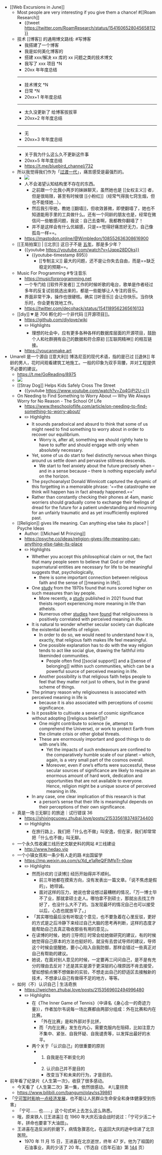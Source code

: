 - [[Web Excursions in June]]
	- Most people are very interesting if you give them a chance! #[[Roam Research]]
		- {{tweet https://twitter.com/RoamResearch/status/1541606528045658112}}
	- 技术 [[博客]] 的通用博文路线: #写博客
		- 我搭建了一个博客
		- 我是如何美化博客的
		- 搭建 xxx/解决 xx 库的 xx 问题之类的技术博文
		- 我写了 xxx 项目 *N
		- 20xx 年年度总结
		- ---
		- 技术博文 *N
		- 日常 *N
		- 20xx+1 年年度总结
		- ---
		- 太久没更新了 给博客拔拔草
		- 20xx+2 年年度总结
		- ---
		- 无
		- 20xx+3 年年度总结
		- ---
		- 关于我为什么这么久不更新这件事
		- 20xx+5 年年度总结
		- https://t.me/bluebird_channel/732
	- 所以我觉得我们作为「[过渡一代](((62bafcec-9d08-4c56-984c-2073348b0804)))」，痛苦感受是最强烈的。
		- ![](https://dsc.cloud/0435ce/1656474943.jpg)
		- 人不会渴望认知结构里不存在的东西。
			- 之前跟一个比我小两岁的妹妹聊天，虽然她也是 [[女权主义]] 者，但是很局限，甚至有时候很 [[小粉红]]（经常气得我七窍生烟，但也不能怪她...）。
			- 然后我引导她，教她 [[翻墙]]，但收效甚微，即使翻墙了，她也不知道能用手里的工具做什么。还有一个同龄的朋友也是，经常在微信问一些敏感问题，我说：自己去查啊，我都教你翻墙了！
			- 并不是这样会有什么优越感，只是==觉得好痛苦好无力，自己像孤岛一样==。
		- https://mastodon.online/@Wimbledon/108552636308616900
	- [[王局拍案]] | [[北京]] 这日子不是 [五年](((62bafcec-5ba0-48ff-afa9-53ffb03c74ef)))，那是多少年？
		- {{youtube https://youtube.com/watch?v=IJqpp28DOks}}
			- {{youtube-timestamp 895}}
				- [[专制主义]] 最大的问题，还不是让你失去自由，而是==缺乏稳定的预期==。
	- Music For Programming #专注音乐
		- https://musicforprogramming.net
		- 一个专门给 [[软件开发者]] 工作的时候听歌的电台，歌单是作者经过多年的反复试验挑选出来的，都是一些能够让人专注的音乐。
		- 界面非常干净，操作也很硬核。确实 [[听音乐]] 会让你快乐。当你快乐时，你会更有效地工作。
		- https://twitter.com/decohack/status/1541189562365616133
	- [[diy]] 💔 是 706 孵化的一个非代码 [[开源项目]]。
		- https://github.com/diylove/wiki
		- ✏️ Highlights
			- 理想的社会中，应有更多各种各样的数据库层面的开源项目，鼓励个人和社群拥有自己的数据和符合原初 [[互联网精神]] 的相互链接。
		- https://youcanmake.art
- Umarell 是一个源自 [[意大利]] 博洛尼亚的现代术语，指的是已过 [[退休]] 年龄的男人，花时间观看建筑工地施工。一般的印象为双手背腰，并对工程提供不必要的建议。
	- https://t.me/GoReading/8975
	- ![](https://dsc.cloud/0435ce/1656491850.jpeg)
	- [[Stray Dog]] Helps Kids Safely Cross The Street
		- {{youtube https://www.youtube.com/watch?v=Zq4GjPi2U-c}}
	- On Needing to Find Something to Worry About — Why We Always Worry for No Reason - The School Of Life
		- https://www.theschooloflife.com/article/on-needing-to-find-something-to-worry-about/
		- ✏️ Highlights
			- It sounds paradoxical and absurd to think that some of us might need to find something to worry about in order to recover our equilibrium.
				- Worry is, after all, something we should rightly hate to have to suffer and should engage with only when absolutely necessary.
			- Yet, some of us do start to feel distinctly nervous when things around us settle down and pervasive stillness descends.
				- We start to feel anxiety about the future precisely when – and in a sense because – there is nothing especially awful on the horizon.
			- The psychoanalyst Donald Winnicott captured the dynamic of this forgetting in a memorable phrase: ‘==the catastrophe we think will happen has in fact already happened.==’
			- Rather than constantly checking their phones at 4am, manic worriers should gradually come to exchange their feelings of dread for the future for a patient understanding and mourning for an unfairly traumatic and as yet insufficiently explored past.
	- [[Religion]] gives life meaning. Can anything else take its place? | Psyche Ideas
		- Author: [[Michael M Prinzing]]
		- https://psyche.co/ideas/religion-gives-life-meaning-can-anything-else-take-its-place
		- ✏️ Highlights
			- Whether you accept this philosophical claim or not, the fact that many people seem to believe that God or other supernatural entities are necessary for life to be meaningful suggests that, psychologically,
				- there is some important connection between religious faith and the sense of [[meaning in life]].
			- One [study](https://psycnet.apa.org/record/1970-14434-001) from the 1970s found that nuns scored higher on such measures than lay people.
				- More recently, a [study](https://psycnet.apa.org/record/2019-40424-001) published in 2021 found that theists report experiencing more meaning in life than atheists.
				- Numerous other [studies](https://www.sciencedirect.com/science/article/pii/S009265660700044X) have [found](https://psycnet.apa.org/record/2005-13343-015) that religiousness is positively correlated with perceived meaning in life.
			- It is natural to wonder whether secular society can duplicate the existential benefits of religion.
				- In order to do so, we would need to understand how it is, exactly, that religious faith makes life feel meaningful.
				- One possible explanation has to do with the way religion tends to act like social glue, drawing the faithful into likeminded communities.
					- People often find [[social support]] and a [[sense of belonging]] within such communities, which can be a powerful source of perceived meaning in life.
				- Another possibility is that religious faith helps people to feel that they matter not just to others, but in the grand scheme of things.
			- The primary reason why religiousness is associated with perceived meaning in life is
				- because it is also associated with perceptions of cosmic significance.
			- Is it possible to cultivate a sense of cosmic significance without adopting [[religious belief]]s?
				- One might contribute to science (ie, attempt to comprehend the Universe), or work to protect Earth from the climate crisis or other global threats.
				- These are enormously important and good things to do with one’s life.
					- Yet the impacts of such endeavours are confined to the comparatively humble scale of our planet – which, again, is a very small part of the cosmos overall.
					- Moreover, even if one’s efforts were successful, these secular sources of significance are likely to require an enormous amount of hard work, dedication and opportunities that are not available to everyone. Hence, religion might be a unique source of perceived meaning in life.
			- In any case, one clear implication of this research is that
				- a person’s sense that their life is meaningful depends on their perceptions of their own significance.
	- 真是一场 [[无聊]] 的旅途｜试行错误 36
		- https://shixingcuowu.zhubai.love/posts/2153356183749734400
		- ✏️ Highlights
			- 在旅行路上，我们把「什么也不做」叫安逸，但在家，我们却常常把「什么也不做」叫无聊。
	- 一个永久性收藏三线历史文献史料的网站 #三线建设
		- http://www.hedao.vip
	- 一个小镇女孩和一条少有人走的路 #出国留学
		- https://mp.weixin.qq.com/s/Xd_e1aReQlFlMfpTr-t0qw
		- ✏️ Highlights
			- 然而孙欢的 [[读博]] 经历开始得并不顺利。
				- 前三年她都在摸索方向，没有发表出一篇文章。「说不焦虑是假的」，她坦诚。
				- 面对这样的压力，她说也曾设想过最糟糕的情况，「万一博士毕不了业，那就拿硕士走人。哪怕拿不到硕士，那就出去找工作好了，也没什么大不了的。当发现最坏的情况自己也可以接受以后，心态也就放平了。」
			- 「其实哪怕最后没有听取这个意见，也不要急着在心里反驳，更好的方式是之后冷静下来经过自己大脑的思考再判断，这样的态度才能帮助自己去真正吸收那些有用的意见」。
			- 在读博的时候，她的 [[导师]] 时常会给她做研究的建议，有的时候她觉得自己原本的方法也挺好的，就没有去尝试导师的建议，导师这个时候会提醒她，要小心陷入自我防御，那样会错过一些真正对自己有帮助的建议。
			- 她说，在面对别人意见的时候，一定要再三问问自己，是不是有充分的理由去反对？还是其实是源于更深层的心理原因不肯去接受，譬如想偷点懒不想做新的实验，不想走出自己的舒适区去接触新的技术，不想承认自己有做得不足的地方，等等。
	- 如何（不）认识自己 | 生活奇旅
		- https://weichen.zhubai.love/posts/2153569602494996480
		- ✏️ Highlights
			- 在《The Inner Game of Tennis》（中译名《身心合一的奇迹力量》），作者加尔韦说每一场比赛都由两部分组成：外在比赛和内在比赛。
				- 「外在比赛」是和外部对手比拼，
				- 而「内在比赛」发生在内心，需要克服内在阻碍，比如注意力不集中、紧张、自我怀疑、自我谴责等，以发挥出最好的水平。
			- 两个关于「认识自己」的很重要的原则
				- 1. 自我是在不断变化的
				- 2. 认识自己并不是目的
					- 改变当下和未来的行为，才是目的。
- 前年看了纪录片《人生第一次》，收获了很多感动。
	- 今天看了《人生第二次》第一集，依然很感动。 #儿童拐卖
	- https://www.bilibili.com/bangumi/play/ss39861
- 「[宁可暂时影响一点经济发展](https://t.me/nCoV2019/21591)，也不能让人民群众生命安全和身体健康受到伤害」
	- 「宁可…… 也……」这个句式听上去怎么这么熟悉。
	- 哦，原来铁人 [[王进喜]] 在 1960 年大庆石油会战时说过：「宁可少活二十年，拼命也要拿下大油田」。
	- 王进喜在造反派的折磨下，病情急骤恶化，在返回大庆的途中住进了北京医院。
		- 1970 年 11 月 15 日，王进喜在北京逝世，终年 47 岁。他为了祖国的石油事业，真的少活了 20 年。（节选自《百年石油》第 [144](x-devonthink-item://1E83791F-54CA-4977-B432-84F968FCB76D?page=172) 页）
